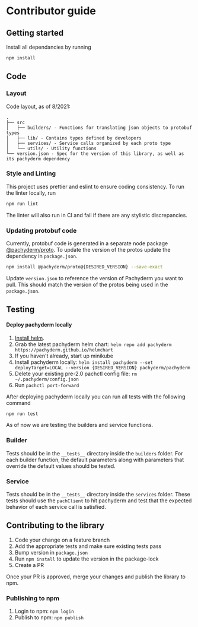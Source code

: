 # Contributor guide

## Getting started
Install all dependancies by running 
```bash
npm install
```

## Code

### Layout

Code layout, as of 8/2021:
```
.
├── src
│   ├── builders/ - Functions for translating json objects to protobuf types
│   ├── lib/ - Contains types defined by developers
│   ├── services/ - Service calls organized by each proto type
│   └── utils/ - Utility functions 
└── version.json - Spec for the version of this library, as well as its pachyderm dependency
```

### Style and Linting 

This project uses prettier and eslint to ensure coding consistency. To run the linter locally, run
```bash
npm run lint
```
The linter will also run in CI and fail if there are any stylistic discrepancies.

### Updating protobuf code

Currently, protobuf code is generated in a separate node package [@pachyderm/proto](https://www.npmjs.com/package/@pachyderm/proto?activeTab=dependencies). To update the version of the protos update the dependency in `package.json`.
```bash
npm install @pachyderm/proto@{DESIRED_VERSION} --save-exact
```

Update `version.json` to reference the version of Pachyderm you want to pull. This should match the version of the protos being used in the `package.json`.

## Testing

#### Deploy pachyderm locally
1. [Install helm](https://helm.sh/docs/intro/install/).
1. Grab the latest pachyderm helm chart: `helm repo add pachyderm https://pachyderm.github.io/helmchart`
1. If you haven't already, start up minikube
2. Install pachyderm locally: `helm install pachyderm --set deployTarget=LOCAL --version {DESIRED_VERSION} pachyderm/pachyderm`
3. Delete your existing pre-2.0 pachctl config file: `rm ~/.pachyderm/config.json`
4. Run `pachctl port-forward`

After deploying pachyderm locally you can run all tests with the following command
```bash
npm run test
```

As of now we are testing the builders and service functions. 
### Builder 
Tests should be in the `__tests__` directory inside the `builders` folder. For each builder function, the default parameters along with parameters that override the default values should be tested. 
### Service
Tests should be in the `__tests__` directory inside the `services` folder. These tests should use the `pachClient` to hit pachyderm and test that the expected behavior of each service call is satisfied.

## Contributing to the library

1. Code your change on a feature branch
2. Add the appropriate tests and make sure existing tests pass
3. Bump version in `package.json`
4. Run `npm install` to update the version in the package-lock
5. Create a PR

Once your PR is approved, merge your changes and publish the library to npm.

### Publishing to npm

1. Login to npm: `npm login`
2. Publish to npm: `npm publish`